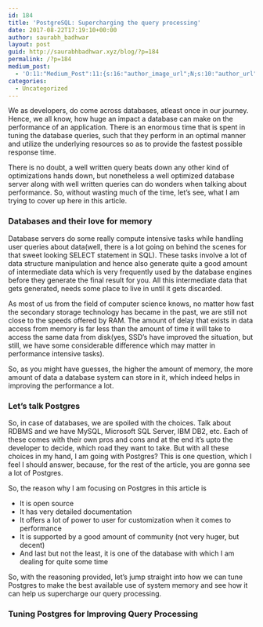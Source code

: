 ```yaml
---
id: 184
title: 'PostgreSQL: Supercharging the query processing'
date: 2017-08-22T17:19:10+00:00
author: saurabh_badhwar
layout: post
guid: http://saurabhbadhwar.xyz/blog/?p=184
permalink: /?p=184
medium_post:
  - 'O:11:"Medium_Post":11:{s:16:"author_image_url";N;s:10:"author_url";N;s:11:"byline_name";N;s:12:"byline_email";N;s:10:"cross_link";s:3:"yes";s:2:"id";N;s:21:"follower_notification";s:3:"yes";s:7:"license";s:19:"all-rights-reserved";s:14:"publication_id";s:2:"-1";s:6:"status";s:6:"public";s:3:"url";N;}'
categories:
  - Uncategorized
---
```

We as developers, do come across databases, atleast once in our journey. Hence, we all know, how huge an impact a database can make on the performance of an application. There is an enormous time that is spent in tuning the database queries, such that they perform in an optimal manner and utilize the underlying resources so as to provide the fastest possible response time.

There is no doubt, a well written query beats down any other kind of optimizations hands down, but nonetheless a well optimized database server along with well written queries can do wonders when talking about performance. So, without wasting much of the time, let&#8217;s see, what I am trying to cover up here in this article.

### Databases and their love for memory

Database servers do some really compute intensive tasks while handling user queries about data(well, there is a lot going on behind the scenes for that sweet looking SELECT statement in SQL). These tasks involve a lot of data structure manipulation and hence also generate quite a good amount of intermediate data which is very frequently used by the database engines before they generate the final result for you. All this intermediate data that gets generated, needs some place to live in until it gets discarded.

As most of us from the field of computer science knows, no matter how fast the secondary storage technology has became in the past, we are still not close to the speeds offered by RAM. The amount of delay that exists in data access from memory is far less than the amount of time it will take to access the same data from disk(yes, SSD&#8217;s have improved the situation, but still, we have some considerable difference which may matter in performance intensive tasks).

So, as you might have guesses, the higher the amount of memory, the more amount of data a database system can store in it, which indeed helps in improving the performance a lot.

### Let&#8217;s talk Postgres

So, in case of databases, we are spoiled with the choices. Talk about RDBMS and we have MySQL, Microsoft SQL Server, IBM DB2, etc. Each of these comes with their own pros and cons and at the end it&#8217;s upto the developer to decide, which road they want to take. But with all these choices in my hand, I am going with Postgres? This is one question, which I feel I should answer, because, for the rest of the article, you are gonna see a lot of Postgres.

So, the reason why I am focusing on Postgres in this article is

  * It is open source
  * It has very detailed documentation
  * It offers a lot of power to user for customization when it comes to performance
  * It is supported by a good amount of community (not very huger, but decent)
  * And last but not the least, it is one of the database with which I am dealing for quite some time

So, with the reasoning provided, let&#8217;s jump straight into how we can tune Postgres to make the best available use of system memory and see how it can help us supercharge our query processing.

### Tuning Postgres for Improving Query Processing

&nbsp;